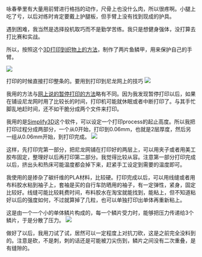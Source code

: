 <!--
.. title: 3D打印盔甲
.. slug: 3D_printed_armor
.. date: 2019-05-08 12:00 UTC+08:00
.. tags: 
.. category: 3D print
.. link:
.. description:
.. type: text
-->

咏春拳里有大量用前臂进行格挡的动作，尺骨上也没什么肉，所以很疼啊。小腿上吃了亏，以后对练时肯定要戴上护腿板，但手臂上没有找到现成的护具。

遇到困难，我当然是选择投机取巧而不是勤学苦练。我只是想健身强体，没打算去打比赛和实战。

所以，按照这个[3D打印到织物上的方法](https://www.thingiverse.com/thing:2787803)，制作了两片鱼鳞甲，用来保护自己的手臂。

![](https://cdn.thingiverse.com/renders/7a/b4/02/76/3f/405b6f344b4aefaf380678de7fd6001d_preview_featured.jpg)

打印的时候直接打印整条的。要用到打印到尼龙网上的技巧
![](https://cdn.thingiverse.com/renders/63/68/05/eb/96/fe26eaded083d34428475e2a28dd71dc_preview_featured.jpg)

我用的方法与[网上说的暂停打印的方法](https://www.thingiverse.com/thing:2787803)略有不同。因为我发现暂停打印以后，如果在铺设尼龙网时用了比较长的时间，打印机可能就休眠或者中断打印了。与其手忙脚乱地赶时间，还不如干脆分成两个文件来打印。

我用的是[Simplify3D](https://www.simplify3d.com/)这个软件，可以设定一个打印process的起止高度。所以我把打印过程分成两部分，一个从0开始，打印到0.06mm，也就是2层厚度，然后另一组从0.06mm开始，到打印完成。
![](https://cdn.thingiverse.com/renders/a3/77/07/f5/d6/6317bdd2142ce470d0eb65da0eabce81_preview_featured.jpg)

这样，先打印完第一部分，把尼龙网铺在打印好的两层上，可以用夹子或者用美工胶布固定，整理好以后再打印第二部分。我觉得比较从容。注意第一部分打印完成以后，挤出头和热床可能温度都会掉下来，赶紧手工设定到需要的温度即可。

我使用的是掺杂了碳纤维的PLA材料，比较硬。打印完成以后，可以用线缝或者用布料胶水粘到袖子上，套袖是买的自行车防晒用的袖子，有一定弹性，紧身，固定比较好。线缝可能比较耗费时间，布料胶水在淘宝就能找到，能粘上，但不知道粘好以后的强度如何，不过就算掉了几粒，也可以单独打印出单体再重新粘上。

这是由一个一个小的单体鳞片构成的，每一个鳞片受力时，能够把压力传递给3个鳞片，于是分散了压力。
![](https://cdn.thingiverse.com/renders/f9/a3/a0/c5/02/b87a0ad5be68907839ca118d580beee1_preview_featured.jpg)

做好了以后，我用刀试了试，居然可以一定程度上对抗刀砍，这是之前完全没料到的。注意是砍，不是刺，刺的话还是可能被刀尖伤到，鳞片之间没有二次重叠，是有缝隙的。